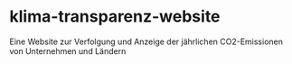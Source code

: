 # klima-transparenz-website
Eine Website zur Verfolgung und Anzeige der jährlichen CO2-Emissionen von Unternehmen und Ländern
